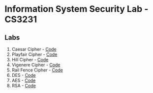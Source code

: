 # Information System Security Lab - CS3231

## Labs

1. Caesar Cipher - [Code](/Lab1/caesar_cipher.ipynb)
2. Playfair Cipher - [Code](/Lab2/playfair_cipher.ipynb)
3. Hill Cipher - [Code](/Lab3/hill_cipher.ipynb)
4. Vigenere Cipher - [Code](/Lab4/vigenere_cipher.ipynb)
5. Rail Fence Cipher - [Code](/Lab5/rail_fence_cipher.ipynb)
6. DES - [Code](/Lab6/des.ipynb)
7. AES - [Code](/Lab7/aes.ipynb)
8. RSA - [Code](/Lab8/rsa.ipynb)

